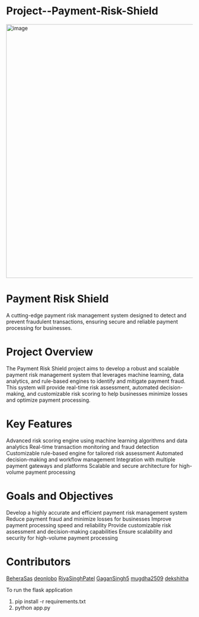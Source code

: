 # Project--Payment-Risk-Shield
<img width="683" alt="image" src="https://github.com/BeheraSas/Project--Payment-Risk-Shield/assets/148372851/2bf159b5-81e7-437b-9cff-b04830431ea1">


# Payment Risk Shield

A cutting-edge payment risk management system designed to detect and prevent fraudulent transactions, ensuring secure and reliable payment processing for businesses.

# Project Overview

The Payment Risk Shield project aims to develop a robust and scalable payment risk management system that leverages machine learning, data analytics, and rule-based engines to identify and mitigate payment fraud. This system will provide real-time risk assessment, automated decision-making, and customizable risk scoring to help businesses minimize losses and optimize payment processing.

# Key Features

  Advanced risk scoring engine using machine learning algorithms and data analytics
  Real-time transaction monitoring and fraud detection
  Customizable rule-based engine for tailored risk assessment
  Automated decision-making and workflow management
  Integration with multiple payment gateways and platforms
  Scalable and secure architecture for high-volume payment processing

# Goals and Objectives
Develop a highly accurate and efficient payment risk management system
Reduce payment fraud and minimize losses for businesses
Improve payment processing speed and reliability
Provide customizable risk assessment and decision-making capabilities
Ensure scalability and security for high-volume payment processing

# Contributors
[BeheraSas](https://github.com/BeheraSas/)
[deonlobo](https://github.com/deonlobo/)
[RiyaSinghPatel](https://github.com/RiyaSinghPatel)
[GaganSingh5](https://github.com/GaganSingh5)
[mugdha2509](https://github.com/mugdha2509)
[dekshitha](https://github.com/dekshitha)

To run the flask application <br>
1. pip install -r requirements.txt <br>
2. python app.py  <br>
